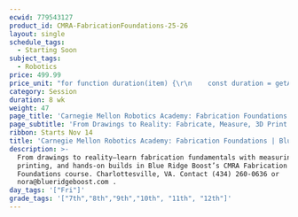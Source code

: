 ```yaml
---
ecwid: 779543127
product_id: CMRA-FabricationFoundations-25-26
layout: single
schedule_tags:
  - Starting Soon
subject_tags:
  - Robotics
price: 499.99
price_unit: "for function duration(item) {\r\n    const duration = getAttributeValue(item, 'Duration (in weeks)');\r\n    if (item.categoryIds.includes(SESSIONS_ID)) {\r\n       return `${duration} wk`;\r\n    } else if (item.categoryIds.includes(SUBSCRIPTIONS_ID)) {\r\n        if (duration === undefined) {\r\n            return \"Flexible\";\r\n        } else if (duration <= 12) {\r\n            return \"2-3 mo\";\r\n        } else if (duration <= 24) {\r\n            return \"4-6 mo\";\r\n        } else {\r\n            return \"6+ mo\";\r\n        }\r\n    } else if (item.categoryIds.includes(SINGLE_ID)) {\r\n        return \"1 wk\";\r\n    }\r\n} sessions"
category: Session
duration: 8 wk
weight: 47
page_title: 'Carnegie Mellon Robotics Academy: Fabrication Foundations'
page_subtitle: 'From Drawings to Reality: Fabricate, Measure, 3D Print!'
ribbon: Starts Nov 14
title: 'Carnegie Mellon Robotics Academy: Fabrication Foundations | Blue Ridge Boost'
description: >-
  From drawings to reality—learn fabrication fundamentals with measuring, 3D
  printing, and hands-on builds in Blue Ridge Boost’s CMRA Fabrication
  Foundations course. Charlottesville, VA. Contact (434) 260-0636 or
  nora@blueridgeboost.com .
day_tags: '["Fri"]'
grade_tags: '["7th","8th","9th","10th", "11th", "12th"]'
---
```



